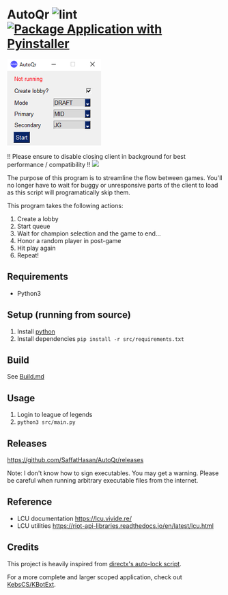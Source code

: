 # AutoQr ![lint](https://github.com/SaffatHasan/AutoQr/actions/workflows/pylint.yml/badge.svg) [![Package Application with Pyinstaller](https://github.com/SaffatHasan/AutoQr/actions/workflows/pyinstaller.yml/badge.svg)](https://github.com/SaffatHasan/AutoQr/actions/workflows/pyinstaller.yml)

![](assets/sample.png)


!! Please ensure to disable closing client in background for best performance / compatibility !!
![](assets/Screenshot_1.png)

The purpose of this program is to streamline the flow between games. You'll no longer have to wait for buggy or unresponsive parts of the client to load as this script will programatically skip them.

This program takes the following actions:

1. Create a lobby
1. Start queue
1. Wait for champion selection and the game to end...
1. Honor a random player in post-game
1. Hit play again
1. Repeat!

## Requirements

- Python3

## Setup (running from source)

1. Install [python](https://www.python.org/downloads/)
1. Install dependencies
    `pip install -r src/requirements.txt`

## Build

See [Build.md](docs/build.md)

## Usage

1. Login to league of legends
1. `python3 src/main.py`

## Releases

https://github.com/SaffatHasan/AutoQr/releases

Note: I don't know how to sign executables. You may get a warning. Please be careful when running arbitrary executable files from the internet.


## Reference

- LCU documentation https://lcu.vivide.re/
- LCU utilities https://riot-api-libraries.readthedocs.io/en/latest/lcu.html

## Credits

This project is heavily inspired from [directx's auto-lock script](https://github.com/directx5/League-of-Legends-Auto-Accept-Insta-Lock-Python).

For a more complete and larger scoped application, check out [KebsCS/KBotExt](https://github.com/KebsCS/KBotExt).
